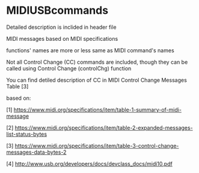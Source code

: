 

# MIDIUSBcommands

Detailed description is inclided in header file

MIDI messages based on MIDI specifications

functions' names are more or less same as MIDI command's names 

Not all Control Change (CC) commands are included, though they can be called using Control Change (controlChg) function 

You can find detiled description of CC in MIDI Control Change Messages Table [3]

based on:

[1] https://www.midi.org/specifications/item/table-1-summary-of-midi-message

[2] https://www.midi.org/specifications/item/table-2-expanded-messages-list-status-bytes

[3] https://www.midi.org/specifications/item/table-3-control-change-messages-data-bytes-2

[4] http://www.usb.org/developers/docs/devclass_docs/midi10.pdf





